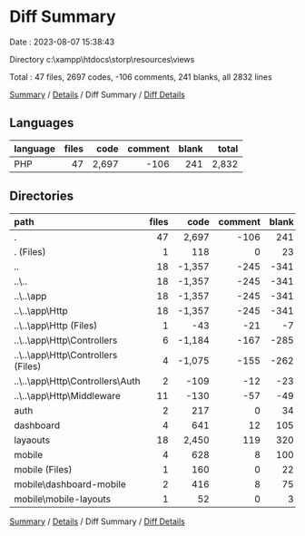 # Diff Summary

Date : 2023-08-07 15:38:43

Directory c:\\xampp\\htdocs\\storp\\resources\\views

Total : 47 files,  2697 codes, -106 comments, 241 blanks, all 2832 lines

[Summary](results.md) / [Details](details.md) / Diff Summary / [Diff Details](diff-details.md)

## Languages
| language | files | code | comment | blank | total |
| :--- | ---: | ---: | ---: | ---: | ---: |
| PHP | 47 | 2,697 | -106 | 241 | 2,832 |

## Directories
| path | files | code | comment | blank | total |
| :--- | ---: | ---: | ---: | ---: | ---: |
| . | 47 | 2,697 | -106 | 241 | 2,832 |
| . (Files) | 1 | 118 | 0 | 23 | 141 |
| .. | 18 | -1,357 | -245 | -341 | -1,943 |
| ..\\.. | 18 | -1,357 | -245 | -341 | -1,943 |
| ..\\..\\app | 18 | -1,357 | -245 | -341 | -1,943 |
| ..\\..\\app\\Http | 18 | -1,357 | -245 | -341 | -1,943 |
| ..\\..\\app\\Http (Files) | 1 | -43 | -21 | -7 | -71 |
| ..\\..\\app\\Http\\Controllers | 6 | -1,184 | -167 | -285 | -1,636 |
| ..\\..\\app\\Http\\Controllers (Files) | 4 | -1,075 | -155 | -262 | -1,492 |
| ..\\..\\app\\Http\\Controllers\\Auth | 2 | -109 | -12 | -23 | -144 |
| ..\\..\\app\\Http\\Middleware | 11 | -130 | -57 | -49 | -236 |
| auth | 2 | 217 | 0 | 34 | 251 |
| dashboard | 4 | 641 | 12 | 105 | 758 |
| layaouts | 18 | 2,450 | 119 | 320 | 2,889 |
| mobile | 4 | 628 | 8 | 100 | 736 |
| mobile (Files) | 1 | 160 | 0 | 22 | 182 |
| mobile\\dashboard-mobile | 2 | 416 | 8 | 75 | 499 |
| mobile\\mobile-layouts | 1 | 52 | 0 | 3 | 55 |

[Summary](results.md) / [Details](details.md) / Diff Summary / [Diff Details](diff-details.md)